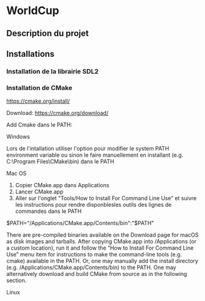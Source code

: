 # WorldCup
## Description du projet

## Installations

### Installation de la librairie SDL2


### Installation de CMake
https://cmake.org/install/

Download: https://cmake.org/download/

Add Cmake dans le PATH:

Windows

Lors de l'intallation utiliser l'option pour modifier le system PATH environment variable ou sinon le faire manuellement en installant (e.g. C:\Program Files\CMake\bin) dans le PATH

Mac OS
1. Copier CMake.app dans Applications
2. Lancer CMake.app
3. Aller sur l'onglet "Tools/How to Install For Command Line Use” et suivre les instructions pour rendre disponblesles outils des lignes de commandes dans le PATH

 $PATH="/Applications/CMake.app/Contents/bin":"$PATH"

 
There are pre-compiled binaries available on the Download page for macOS as disk images and tarballs. After copying CMake.app into /Applications (or a custom location), run it and follow the “How to Install For Command Line Use” menu item for instructions to make the command-line tools (e.g. cmake) available in the PATH. Or, one may manually add the install directory (e.g. /Applications/CMake.app/Contents/bin) to the PATH.
One may alternatively download and build CMake from source as in the following section.

Linux

